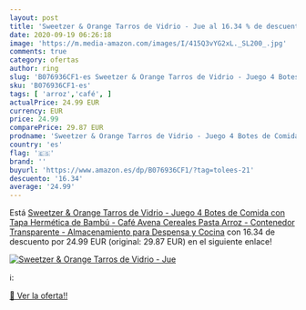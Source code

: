 ```yaml
---
layout: post
title: 'Sweetzer & Orange Tarros de Vidrio - Jue al 16.34 % de descuento'
date: 2020-09-19 06:26:18
image: 'https://m.media-amazon.com/images/I/415Q3vYG2xL._SL200_.jpg'
comments: true
category: ofertas
author: ring
slug: 'B076936CF1-es Sweetzer & Orange Tarros de Vidrio - Juego 4 Botes de...'
sku: 'B076936CF1-es'
tags: [ 'arroz','café', ]
actualPrice: 24.99 EUR
currency: EUR
price: 24.99
comparePrice: 29.87 EUR
prodname: 'Sweetzer & Orange Tarros de Vidrio - Juego 4 Botes de Comida con Tapa Hermética de Bambú - Café  Avena  Cereales  Pasta  Arroz - Contenedor Transparente - Almacenamiento para Despensa y Cocina'
country: 'es'
flag: '🇪🇸'
brand: ''
buyurl: 'https://www.amazon.es/dp/B076936CF1/?tag=tolees-21'
descuento: '16.34'
average: '24.99'
---
```


Está [Sweetzer & Orange Tarros de Vidrio - Juego 4 Botes de Comida con Tapa Hermética de Bambú - Café  Avena  Cereales  Pasta  Arroz - Contenedor Transparente - Almacenamiento para Despensa y Cocina](https://www.amazon.es/dp/B076936CF1/?tag=tolees-21) con 16.34 de descuento por 24.99 EUR (original: 29.87 EUR) en el siguiente enlace!

[![Sweetzer & Orange Tarros de Vidrio - Jue](https://m.media-amazon.com/images/I/415Q3vYG2xL._SL200_.jpg)](https://www.amazon.es/dp/B076936CF1/?tag=tolees-21)

ℹ️:


[🛒 Ver la oferta!!](https://www.amazon.es/dp/B076936CF1/?tag=tolees-21)
